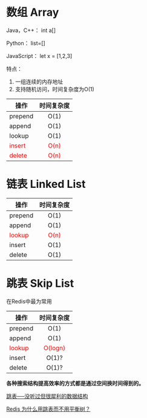 
# 数组 Array

Java，C++：   int a[]

Python：  list=[]

JavaScript：  let x = [1,2,3]

特点：

1. 一组连续的内存地址
2. 支持随机访问，时间复杂度为O(1)

操作|时间复杂度
--|:--:
prepend|O(1)
append|O(1)
lookup|O(1)
<span style="color:red;">insert|<span style="color:red;">O(n)
<span style="color:red;">delete|<span style="color:red;">O(n)

# 链表 Linked List

操作|时间复杂度
--|:--:
prepend|O(1)
append|O(1)
<span style="color:red;">lookup|<span style="color:red;">O(n)
insert|O(1)
delete|O(1)

# 跳表 Skip List

在Redis中最为常用

操作|时间复杂度
--|:--:
prepend|O(1)
append|O(1)
<span style="color:red;">lookup|<span style="color:red;">O(logn)
insert|O(1)?
delete|O(1)?


**各种搜索结构提高效率的方式都是通过空间换时间得到的。**

[跳表──没听过但很犀利的数据结构](https://lotabout.me/2018/skip-list/)

[Redis 为什么用跳表而不用平衡树？](https://juejin.im/post/57fa935b0e3dd90057c50fbc)
